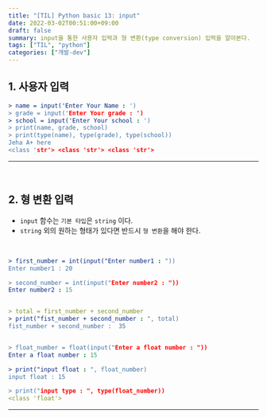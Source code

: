 ```yaml
---
title: "[TIL] Python basic 13: input"
date: 2022-03-02T00:51:00+09:00
draft: false
summary: input을 통한 사용자 입력과 형 변환(type conversion) 입력을 알아본다.
tags: ["TIL", "python"]
categories: ["개발-dev"]
---
```


## 1. 사용자 입력

```yml
> name = input('Enter Your Name : ')
> grade = input('Enter Your grade : ')
> school = input('Enter Your school : ')
> print(name, grade, school)
> print(type(name), type(grade), type(school))
Jeha A+ here
<class 'str'> <class 'str'> <class 'str'>
```

---

<br>

## 2. 형 변환 입력

- `input` 함수는 `기본 타입`은 `string` 이다.
- `string` 외의 원하는 형태가 있다면 반드시 `형 변환`을 해야 한다.

<br>

```yml
> first_number = int(input("Enter number1 : "))
Enter number1 : 20

> second_number = int(input("Enter number2 : "))
Enter number2 : 15


> total = first_number + second_number
> print("fist_number + second_number : ", total)
fist_number + second_number :  35


> float_number = float(input("Enter a float number : "))
Enter a float number : 15

> print("input float : ", float_number)
input float : 15

> print("input type : ", type(float_number))
<class 'float'>
```

---

<br>
